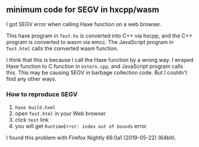
## minimum code for SEGV in hxcpp/wasm

I got SEGV error when calling Haxe function on a web browser.

This haxe program in `Test.hx` is converted into C++ via hxcpp, and the C++ program is converted to wasm via emcc.
The JavaScript program in `Test.html` calls the converted wasm function.

I think that this is because I call the Haxe function by a wrong way.
I wraped Haxe function to C function in `extern.cpp`, and JavaScript program calls this.
This may be causing SEGV in barbage collection code.
But I couldn't find any other ways.

### How to reproduce SEGV

1. `haxe build.hxml`
2. open `Test.html` in your Web browser
3. click `test` link
4. you will get `RuntimeError: index out of bounds` error

I found this problem with Firefox Nightly 69.0a1 (2019-05-22) (64bit).



